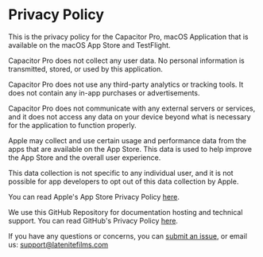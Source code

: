 # Privacy Policy

This is the privacy policy for the Capacitor Pro, macOS Application that is available on the macOS App Store and TestFlight.

Capacitor Pro does not collect any user data. No personal information is transmitted, stored, or used by this application.

Capacitor Pro does not use any third-party analytics or tracking tools. It does not contain any in-app purchases or advertisements.

Capacitor Pro does not communicate with any external servers or services, and it does not access any data on your device beyond what is necessary for the application to function properly.

Apple may collect and use certain usage and performance data from the apps that are available on the App Store. This data is used to help improve the App Store and the overall user experience.

This data collection is not specific to any individual user, and it is not possible for app developers to opt out of this data collection by Apple.

You can read Apple's App Store Privacy Policy [here](https://www.apple.com/legal/privacy/data/en/app-store/).

We use this GitHub Repository for documentation hosting and technical support. You can read GitHub's Privacy Policy [here](https://docs.github.com/en/site-policy/privacy-policies/github-privacy-statement).

If you have any questions or concerns, you can [submit an issue](https://github.com/latenitefilms/capacitorpro/issues), or email us: support@latenitefilms.com
